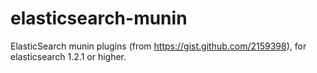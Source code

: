 elasticsearch-munin
===================

ElasticSearch munin plugins (from https://gist.github.com/2159398), for elasticsearch 1.2.1 or higher.
